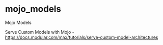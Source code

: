 # mojo_models
Mojo Models

Serve Custom Models with Mojo - https://docs.modular.com/max/tutorials/serve-custom-model-architectures
